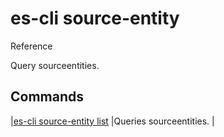 # es-cli source-entity
Reference

Query sourceentities.

## Commands
|[es-cli source-entity list]()  |Queries sourceentities.   |
